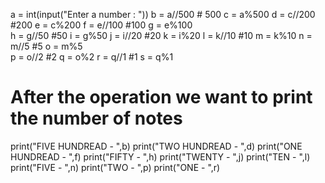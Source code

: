 a = int(input("Enter a number : "))
b = a//500     # 500
c = a%500
d = c//200     #200
e = c%200
f = e//100     #100
g = e%100      
h = g//50      #50
i = g%50
j = i//20      #20
k = i%20
l = k//10      #10
m = k%10
n = m//5       #5
o = m%5    
p = o//2       #2
q = o%2 
r = q//1       #1
s = q%1

# After the operation we want to print the  number of notes

print("FIVE HUNDREAD - ",b)
print("TWO HUNDREAD  - ",d)
print("ONE HUNDREAD - ",f)
print("FIFTY - ",h)
print("TWENTY - ",j)
print("TEN - ",l)
print("FIVE - ",n)
print("TWO - ",p)
print("ONE - ",r)
